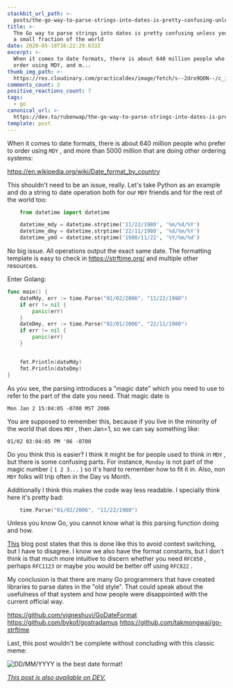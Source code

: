 ```yaml
---
stackbit_url_path: >-
  posts/the-go-way-to-parse-strings-into-dates-is-pretty-confusing-unless-you-live-in-a-small-fraction-of-the-world-42o9
title: >-
  The Go way to parse strings into dates is pretty confusing unless you live in
  a small fraction of the world
date: 2020-05-18T16:22:29.633Z
excerpt: >-
  When it comes to date formats, there is about 640 million people who prefer to
  order using MDY, and m...
thumb_img_path: >-
  https://res.cloudinary.com/practicaldev/image/fetch/s--2dro9QON--/c_imagga_scale,f_auto,fl_progressive,h_420,q_auto,w_1000/https://dev-to-uploads.s3.amazonaws.com/i/8ajwokz03ll8o9s9nrcx.png
comments_count: 2
positive_reactions_count: 7
tags:
  - go
canonical_url: >-
  https://dev.to/rubenwap/the-go-way-to-parse-strings-into-dates-is-pretty-confusing-unless-you-live-in-a-small-fraction-of-the-world-42o9
template: post
---
```

When it comes to date formats, there is about 640 million people who prefer to order using 
`MDY`
, and more than 5000 million that are doing other ordering systems: 

https://en.wikipedia.org/wiki/Date_format_by_country

This shouldn't need to be an issue, really. Let's take Python as an example and do a string to date operation both for our 
`MDY`
 friends and for the rest of the world too:


```python
    from datetime import datetime

    datetime_mdy = datetime.strptime('11/22/1980', '%m/%d/%Y')
    datetime_dmy = datetime.strptime('22/11/1980', '%d/%m/%Y')
    datetime_ymd = datetime.strptime('1980/11/22', '%Y/%m/%d')
```


No big issue. All operations output the exact same date. The formatting template is easy to check in https://strftime.org/ and multiple other resources. 

Enter Golang: 


```go
func main() {
	dateMdy, err := time.Parse("01/02/2006", "11/22/1980")
	if err != nil {
		panic(err)
	}
	dateDmy, err := time.Parse("02/01/2006", "22/11/1980")
	if err != nil {
		panic(err)
	}


	fmt.Println(dateMdy)
	fmt.Println(dateDmy)
}

```

As you see, the parsing introduces a "magic date" which you need to use to refer to the part of the date you need. That magic date is

    Mon Jan 2 15:04:05 -0700 MST 2006

You are supposed to remember this, because if you live in the minority of the world that does 
`MDY`
, then Jan=1, so we can say something like:

    01/02 03:04:05 PM '06 -0700

Do you think this is easier? I think it might be for people used to think in 
`MDY`
, but there is some confusing parts. For instance, 
`Monday`
 is not part of the magic number (
`1 2 3...`
) so it's hard to remember how to fit it in. Also, non 
`MDY`
 folks will trip often in the Day vs Month. 

Additionally I think this makes the code way less readable. I specially think here it's pretty bad:

```go
    time.Parse("01/02/2006", "11/22/1980")
```

Unless you know Go, you cannot know what is this parsing function doing and how. 

[This](https://www.pauladamsmith.com/blog/2011/05/go_time.html) blog post states that this is done like this to avoid context switching, but I have to disagree. I know we also have the format constants, but I don't think is that much more intuitive to discern whether you need 
`RFC850`
, perhaps 
`RFC1123`
 or maybe you would be better off using 
`RFC822`
. 

My conclusion is that there are many Go programmers that have created libraries to parse dates in the "old style". That could speak about the usefulness of that system and how people were disappointed with the current official way. 

https://github.com/vigneshuvi/GoDateFormat
https://github.com/bykof/gostradamus
https://github.com/takmongwai/go-strftime

Last, this post wouldn't be complete without concluding with this classic meme:

![DD/MM/YYYY is the best date format!](https://dev-to-uploads.s3.amazonaws.com/i/6gnzyh285b31v6n202fg.png)


*[This post is also available on DEV.](https://dev.to/rubenwap/the-go-way-to-parse-strings-into-dates-is-pretty-confusing-unless-you-live-in-a-small-fraction-of-the-world-42o9)*


<script>
const parent = document.getElementsByTagName('head')[0];
const script = document.createElement('script');
script.type = 'text/javascript';
script.src = 'https://cdnjs.cloudflare.com/ajax/libs/iframe-resizer/4.1.1/iframeResizer.min.js';
script.charset = 'utf-8';
script.onload = function() {
    window.iFrameResize({}, '.liquidTag');
};
parent.appendChild(script);
</script>    
